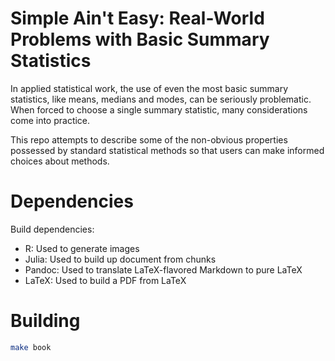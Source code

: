 # Simple Ain't Easy: Real-World Problems with Basic Summary Statistics

In applied statistical work, the use of even the most basic summary statistics,
like means, medians and modes, can be seriously problematic. When forced to
choose a single summary statistic, many considerations come into practice.

This repo attempts to describe some of the non-obvious properties possessed by
standard statistical methods so that users can make informed choices about
methods.

# Dependencies

Build dependencies:

* R: Used to generate images
* Julia: Used to build up document from chunks
* Pandoc: Used to translate LaTeX-flavored Markdown to pure LaTeX
* LaTeX: Used to build a PDF from LaTeX

# Building

```bash
make book
```
